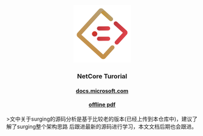 
<p align="center">
    <a href="https://wjkang.github.io/i-notes/#/">
        <img src="./static/logo.png" width="152">
    </a>
    <h3 align="center">NetCore Turorial</h3>
    <h4 align="center">
        <a href="https://docs.microsoft.com/zh-cn/aspnet/core/?view=aspnetcore-2.2" target="_blank">
            docs.microsoft.com
        </a>
    </h4>
    <h4 align="center">
        <a href="./doc.pdf" target="_blank">
            offline pdf
        </a>
    </h4>
</p>
>文中关于surging的源码分析是基于比较老的版本(已经上传到本仓库中)，建议了解了surging整个架构思路
后跟进最新的源码进行学习，本文文档后期也会跟进。



